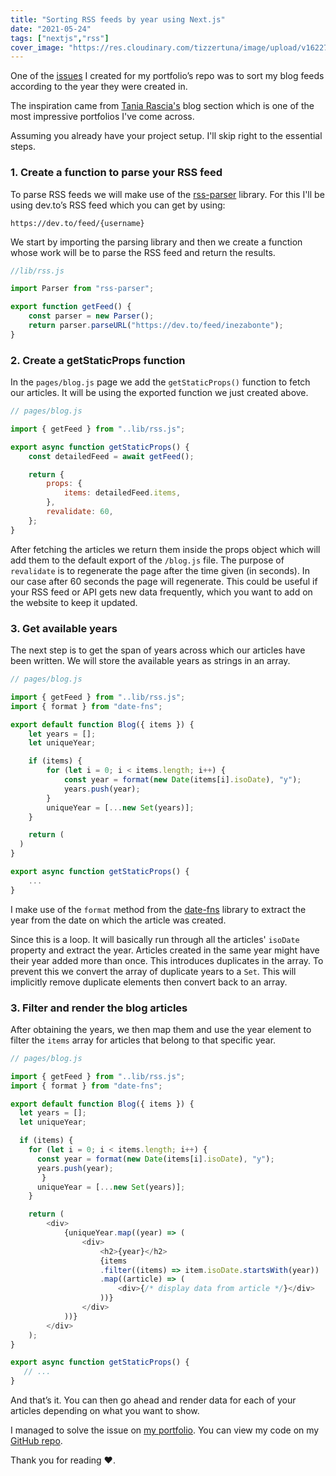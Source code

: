 ```yaml
---
title: "Sorting RSS feeds by year using Next.js"
date: "2021-05-24"
tags: ["nextjs","rss"]
cover_image: "https://res.cloudinary.com/tizzertuna/image/upload/v1622756315/Articles/sort-rss_2x_qzal8u.png"
---
```


One of the [issues](https://github.com/inezabonte/inezabonte/issues/81) I created for my portfolio’s repo was to sort my blog feeds according to the year they were created in.

The inspiration came from [Tania Rascia's](https://www.taniarascia.com/blog) blog section which is one of the most impressive portfolios I've come across.

Assuming you already have your project setup. I'll skip right to the essential steps.

### 1. Create a function to parse your RSS feed

To parse RSS feeds we will make use of the [rss-parser](https://www.npmjs.com/package/rss-parser) library. For this I'll be using dev.to’s RSS feed which you can get by using:

```text
https://dev.to/feed/{username}
```

We start by importing the parsing library and then we create a function whose work will be to parse the RSS feed and return the results.

```js
//lib/rss.js

import Parser from "rss-parser";

export function getFeed() {
    const parser = new Parser();
    return parser.parseURL("https://dev.to/feed/inezabonte");
}
```

### 2. Create a getStaticProps function

In the `pages/blog.js` page we add the `getStaticProps()` function to fetch our articles. It will be using the exported function we just created above.

```js
// pages/blog.js

import { getFeed } from "..lib/rss.js";

export async function getStaticProps() {
    const detailedFeed = await getFeed();

    return {
        props: {
            items: detailedFeed.items,
        },
        revalidate: 60,
    };
}
```

After fetching the articles we return them inside the props object which will add them to the default export of the `/blog.js` file. The purpose of `revalidate` is to regenerate the page after the time given (in seconds). In our case after 60 seconds the page will regenerate. This could be useful if your RSS feed or API gets new data frequently, which you want to add on the website to keep it updated.

### 3. Get available years

The next step is to get the span of years across which our articles have been written. We will store the available years as strings in an array.

```js
// pages/blog.js

import { getFeed } from "..lib/rss.js";
import { format } from "date-fns";

export default function Blog({ items }) {
    let years = [];
    let uniqueYear;

    if (items) {
        for (let i = 0; i < items.length; i++) {
            const year = format(new Date(items[i].isoDate), "y");
            years.push(year);
        }
        uniqueYear = [...new Set(years)];
    }

    return (
  )
}

export async function getStaticProps() {
    ...
}
```

I make use of the `format` method from the [date-fns](https://www.npmjs.com/package/date-fns) library to extract the year from the date on which the article was created.

Since this is a loop. It will basically run through all the articles' `isoDate` property and extract the year. Articles created in the same year might have their year added more than once. This introduces duplicates in the array. To prevent this we convert the array of duplicate years to a `Set`. This will implicitly remove duplicate elements then convert back to an array.

### 3. Filter and render the blog articles

After obtaining the years, we then map them and use the year element to filter the `items` array for articles that belong to that specific year.

```js
// pages/blog.js

import { getFeed } from "..lib/rss.js";
import { format } from "date-fns";

export default function Blog({ items }) {
  let years = [];
  let uniqueYear;

  if (items) {
    for (let i = 0; i < items.length; i++) {
      const year = format(new Date(items[i].isoDate), "y");
      years.push(year);
       }
      uniqueYear = [...new Set(years)];
    }

    return (
        <div>
            {uniqueYear.map((year) => (
                <div>
                    <h2>{year}</h2>
                    {items
                    .filter((items) => item.isoDate.startsWith(year))
                    .map((article) => (
                        <div>{/* display data from article */}</div>
                    ))}
                </div>
            ))}
        </div>
    );
}

export async function getStaticProps() {
   // ...
}

```

And that’s it. You can then go ahead and render data for each of your articles depending on what you want to show.

I managed to solve the issue on [my portfolio](https://ineza.codes/blog). You can view my code on my [GitHub repo](https://github.com/inezabonte/inezabonte).

Thank you for reading ❤️.
